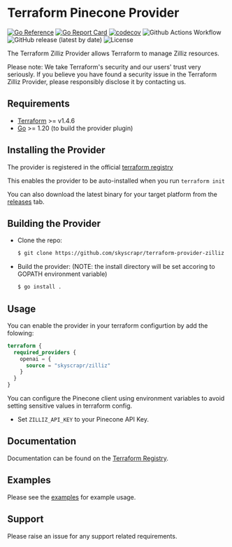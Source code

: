 # Terraform Pinecone Provider

[![Go Reference](https://pkg.go.dev/badge/github.com/skyscrapr/terraform-provider-zilliz.svg)](https://pkg.go.dev/github.com/skyscrapr/terraform-provider-zilliz)
[![Go Report Card](https://goreportcard.com/badge/github.com/skyscrapr/terraform-provider-zilliz)](https://goreportcard.com/report/github.com/skyscrapr/terraform-provider-zilliz)
[![codecov](https://codecov.io/gh/skyscrapr/terraform-provider-pinecone/graph/badge.svg?token=qobuIzQPuM)](https://codecov.io/gh/skyscrapr/terraform-provider-zilliz)
![Github Actions Workflow](https://github.com/skyscrapr/terraform-provider-zilliz/actions/workflows/test.yml/badge.svg)
![GitHub release (latest by date)](https://img.shields.io/github/v/release/skyscrapr/terraform-provider-zilliz)
![License](https://img.shields.io/dub/l/vibe-d.svg)

The Terraform Zilliz Provider allows Terraform to manage Zilliz resources.

Please note: We take Terraform's security and our users' trust very seriously. If you believe you have found a security issue in the Terraform Zilliz Provider, please responsibly disclose it by contacting us.

## Requirements

- [Terraform](https://www.terraform.io/downloads.html) >= v1.4.6
- [Go](https://golang.org/doc/install) >= 1.20 (to build the provider plugin)

## Installing the Provider

The provider is registered in the official [terraform registry](https://registry.terraform.io/providers/skyscrapr/zilliz/latest) 

This enables the provider to be auto-installed when you run ```terraform init```

You can also download the latest binary for your target platform from the [releases](https://github.com/skyscrapr/terraform-provider-zilliz/releases) tab.

## Building the Provider

- Clone the repo:
    ```sh
    $ git clone https://github.com/skyscrapr/terraform-provider-zilliz
    ```

- Build the provider: (NOTE: the install directory will be set accoring to GOPATH environment variable)
    ```sh
    $ go install .
    ```

## Usage

You can enable the provider in your terraform configurtion by add the folowing:
```terraform
terraform {
  required_providers {
    openai = {
      source = "skyscrapr/zilliz"
    }
  }
}
```

You can configure the Pinecone client using environment variables to avoid setting sensitive values in terraform config.
- Set `ZILLIZ_API_KEY` to your Pinecone API Key.

## Documentation

Documentation can be found on the [Terraform Registry](https://registry.terraform.io/providers/skyscrapr/zilliz/latest). 

## Examples

Please see the [examples](https://github.com/skyscrapr/terraform-provider-zilliz/examples) for example usage.

## Support

Please raise an issue for any support related requirements.
